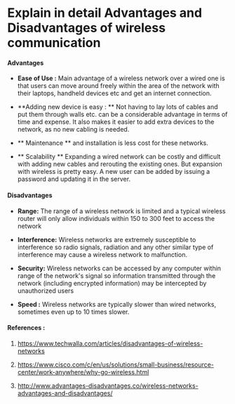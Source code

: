 # Explain in detail Advantages and Disadvantages of wireless communication


#### Advantages 

* **Ease of Use :**  Main advantage of a wireless network over a wired one is that users can move around freely within the area of the network with their laptops, handheld devices etc and get an internet connection.

* **Adding new device is easy : ** Not having to lay lots of cables and put them through walls etc. can be a considerable advantage in terms of time and expense. It also makes it easier to add extra devices to the network, as no new cabling is needed.

* ** Maintenance ** and installation is less cost for these networks.

* ** Scalability ** Expanding a wired network can be costly and difficult with adding new cables and rerouting the existing ones. But expansion with wireless is pretty easy. A new user can be added by issuing a password and updating it in the server.



#### Disadvantages

* **Range:**  The range of a wireless network is limited and a typical wireless router will only allow individuals within 150 to 300 feet to access the network

* **Interference:** Wireless networks are extremely susceptible to interference so radio signals, radiation and any other similar type of interference may cause a wireless network to malfunction.

* **Security:** Wireless networks can be accessed by any computer within range of the network's signal so information transmitted through the network (including encrypted information) may be intercepted by unauthorized users

* **Speed :** Wireless networks are typically slower than wired networks, sometimes even up to 10 times slower.




#### References : 

1. https://www.techwalla.com/articles/disadvantages-of-wireless-networks

2. https://www.cisco.com/c/en/us/solutions/small-business/resource-center/work-anywhere/why-go-wireless.html

3. http://www.advantages-disadvantages.co/wireless-networks-advantages-and-disadvantages/
